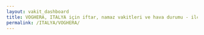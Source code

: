 ```yaml
---
layout: vakit_dashboard
title: VOGHERA, ITALYA için iftar, namaz vakitleri ve hava durumu - ilçe/eyalet seç
permalink: /ITALYA/VOGHERA/
---
```


<script type="text/javascript">
  var GLOBAL_COUNTRY = 'ITALYA';
  var GLOBAL_CITY = 'VOGHERA';
  var GLOBAL_STATE = '';
  var lat = 72;
  var lon = 21;
</script>
